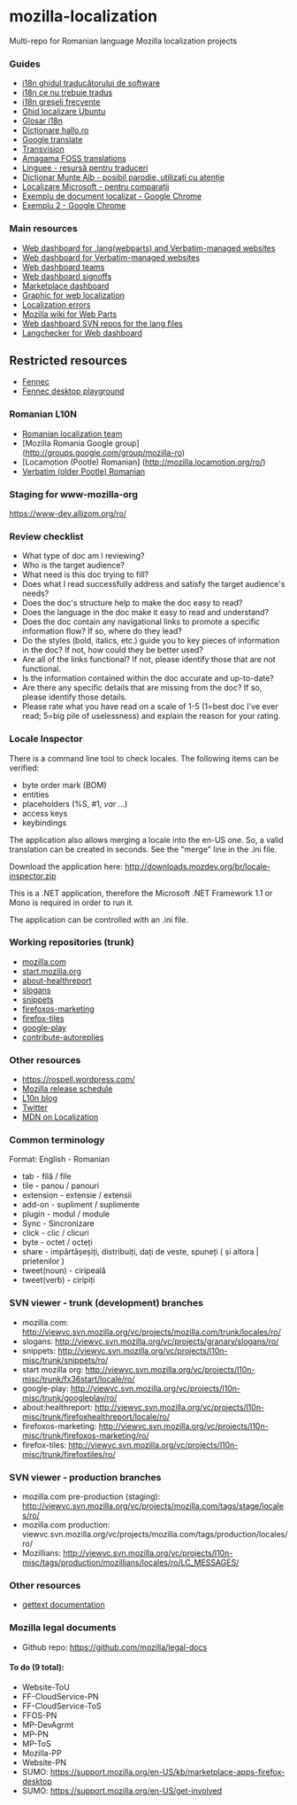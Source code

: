 # mozilla-localization
Multi-repo for Romanian language Mozilla localization projects

### Guides

* [i18n ghidul traducătorului de software](http://www.i18n.ro/Ghidul_traducatorului_de_software)
* [i18n ce nu trebuie tradus](http://www.i18n.ro/Recunoasterea_secventelor_de_text_ce_nu_trebuie_traduse)
* [i18n greșeli frecvente](http://www.i18n.ro/Greseli_frecvente)
* [Ghid localizare Ubuntu](https://wiki.ubuntu.com/RomanianTeam/Proiecte/Localizare/Ghid)
* [Glosar i18n](http://i18n.ro/Glosar)
* [Dicționare hallo.ro](http://hallo.ro/)
* [Google translate](https://translate.google.com/#en/ro/)
* [Transvision](https://transvision.mozfr.org)
* [Amagama FOSS translations](https://amagama-live.translatehouse.org/)
* [Linguee - resursă pentru traduceri](http://ro.linguee.com/)
* [Dicționar Munte Alb - posibil parodie, utilizați cu atenție](http://muntealb.orgfree.com/Traduceri/dictionar-traducere.htm)
* [Localizare Microsoft - pentru comparații](https://www.microsoft.com/Language/en-US/Search.aspx?langID=ro-ro)
* [Exemplu de document localizat - Google Chrome](https://www.google.com/intl/ro/chrome/browser/privacy/whitepaper.html)
* [Exemplu 2 - Google Chrome](https://www.google.com/intl/ro/chrome/browser/privacy/)

### Main resources

* [Web dashboard for .lang(webparts) and Verbatim-managed websites](https://l10n.mozilla-community.org/webdashboard/?locale=ro)
* [Web dashboard for Verbatim-managed websites](https://l10n.mozilla-community.org/~flod/webstatus/?locale=ro)
* [Web dashboard teams](https://l10n.mozilla.org/teams/ro#webdashboard)
* [Web dashboard signoffs](https://l10n.mozilla.org/shipping/dashboard)
* [Marketplace dashboard](https://l10n.mozilla-community.org/~flod/webstatus/mpstats/)
* [Graphic for web localization](https://l10n.mozilla-community.org/~pascalc/web_l10n_stats/?locale=ro)
* [Localization errors](https://l10n.mozilla-community.org/~pascalc/langchecker/?action=errors)
* [Mozilla wiki for Web Parts](https://wiki.mozilla.org/L10n:Web_parts)
* [Web dashboard SVN repos for the lang files](https://l10n.mozilla-community.org/~pascalc/langchecker/?locale=ro)
* [Langchecker for Web dashboard](https://l10n.mozilla-community.org/~pascalc/langchecker/?locale=ro&json)

## Restricted resources
* [Fennec](https://dataviz.mozilla.org/views/Fennec-DailyADIPlayground/AboutFennec-DailyADI)
* [Fennec desktop playground](https://dataviz.mozilla.org/views/FirefoxDesktop-DailyADIPlayground/AboutFirefoxDesktop-DailyADI)

### Romanian L10N

* [Romanian localization team](https://wiki.mozilla.org/L10n:Teams:ro)
* [Mozilla Romania Google group] (http://groups.google.com/group/mozilla-ro)
* [Locamotion (Pootle) Romanian] (http://mozilla.locamotion.org/ro/)
* [Verbatim (older Pootle) Romanian](https://localize.mozilla.org/ro/)
 
### Staging for www-mozilla-org

https://www-dev.allizom.org/ro/

### Review checklist
* What type of doc am I reviewing?
* Who is the target audience?
* What need is this doc trying to fill?
* Does what I read successfully address and satisfy the target audience's needs?
* Does the doc's structure help to make the doc easy to read?
* Does the language in the doc make it easy to read and understand?
* Does the doc contain any navigational links to promote a specific information flow? If so, where do they lead?
* Do the styles (bold, italics, etc.) guide you to key pieces of information in the doc? If not, how could they be better used?
* Are all of the links functional? If not, please identify those that are not functional.
* Is the information contained within the doc accurate and up-to-date?
* Are there any specific details that are missing from the doc? If so, please identify those details.
* Please rate what you have read on a scale of 1-5 (1=best doc I've ever read; 5=big pile of uselessness) and explain the reason for your rating.
 
### Locale Inspector

There is a command line tool to check locales. The following items can be verified:
* byte order mark (BOM)
* entities
* placeholders (%S, #1, $var$ ...)
* access keys
* keybindings

The application also allows merging a locale into the en-US one. So, a valid translation can be created in seconds. See the "merge" line in the .ini file.

Download the application here: http://downloads.mozdev.org/br/locale-inspector.zip

This is a .NET application, therefore the Microsoft .NET Framework 1.1 or Mono is required in order to run it.

The application can be controlled with an .ini file.

### Working repositories (trunk)
* [mozilla.com](https://svn.mozilla.org/projects/mozilla.com/trunk/locales/ro/)
* [start.mozilla.org](https://svn.mozilla.org/projects/l10n-misc/trunk/fx36start/locale/ro/)
* [about-healthreport](https://svn.mozilla.org/projects/l10n-misc/trunk/firefoxhealthreport/locale/ro/)
* [slogans](https://svn.mozilla.org/projects/granary/slogans/ro/)
* [snippets](https://svn.mozilla.org/projects/l10n-misc/trunk/snippets/ro/)
* [firefoxos-marketing](https://svn.mozilla.org/projects/l10n-misc/trunk/firefoxos-marketing/ro/)
* [firefox-tiles](https://svn.mozilla.org/projects/l10n-misc/trunk/firefoxtiles/ro/)
* [google-play](https://svn.mozilla.org/projects/l10n-misc/trunk/googleplay/ro/)
* [contribute-autoreplies](https://svn.mozilla.org/projects/mozilla.com/trunk/locales/ro/)

### Other resources
* https://rospell.wordpress.com/
* [Mozilla release schedule](https://www.google.com/calendar/embed?src=bW96aWxsYS5jb21fZGJxODRhbnI5aTh0Y25taGFiYXRzdHY1Y29AZ3JvdXAuY2FsZW5kYXIuZ29vZ2xlLmNvbQ)
* [L10n blog](https://blog.mozilla.org/l10n/)
* [Twitter](https://twitter.com/mozilla_l10n)
* [MDN on Localization](https://developer.mozilla.org/en-US/docs/Mozilla/Localization)

### Common terminology

Format: English - Romanian

* tab - filă / file
* tile - panou / panouri
* extension - extensie / extensii
* add-on - supliment / suplimente
* plugin - modul / module
* Sync - Sincronizare
* click - clic / clicuri
* byte - octet / octeți
* share - impărtășeșiți, distribuiți, dați de veste, spuneți ( și altora | prietenilor )
* tweet(noun) - ciripeală
* tweet(verb) - ciripiți

### SVN viewer - trunk (development) branches

* mozilla.com: http://viewvc.svn.mozilla.org/vc/projects/mozilla.com/trunk/locales/ro/
* slogans: http://viewvc.svn.mozilla.org/vc/projects/granary/slogans/ro/
* snippets: http://viewvc.svn.mozilla.org/vc/projects/l10n-misc/trunk/snippets/ro/
* start mozilla org: http://viewvc.svn.mozilla.org/vc/projects/l10n-misc/trunk/fx36start/locale/ro/
* google-play: http://viewvc.svn.mozilla.org/vc/projects/l10n-misc/trunk/googleplay/ro/
* about:healthreport: http://viewvc.svn.mozilla.org/vc/projects/l10n-misc/trunk/firefoxhealthreport/locale/ro/
* firefoxos-marketing: http://viewvc.svn.mozilla.org/vc/projects/l10n-misc/trunk/firefoxos-marketing/ro/
* firefox-tiles: http://viewvc.svn.mozilla.org/vc/projects/l10n-misc/trunk/firefoxtiles/ro/

### SVN viewer - production branches

* mozilla.com pre-production (staging): http://viewvc.svn.mozilla.org/vc/projects/mozilla.com/tags/stage/locales/ro/
* mozilla.com production: viewvc.svn.mozilla.org/vc/projects/mozilla.com/tags/production/locales/ro/
* Mozillians: http://viewvc.svn.mozilla.org/vc/projects/l10n-misc/tags/production/mozillians/locales/ro/LC_MESSAGES/

### Other resources

* [gettext documentation](https://www.gnu.org/software/gettext/manual/gettext.html)
 
### Mozilla legal documents
* Github repo: https://github.com/mozilla/legal-docs

#### To do (9 total):
* Website-ToU
* FF-CloudService-PN
* FF-CloudService-ToS
* FFOS-PN
* MP-DevAgrmt
* MP-PN
* MP-ToS
* Mozilla-PP
* Website-PN
* SUMO: https://support.mozilla.org/en-US/kb/marketplace-apps-firefox-desktop
* SUMO: https://support.mozilla.org/en-US/get-involved
